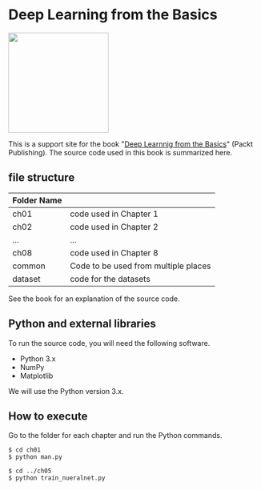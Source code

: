 Deep Learning from the Basics
=============================


[<img src="https://raw.githubusercontent.com/koki0702/deep-learning-from-scratch/images/cover.png" width="200px">](https://www.oreilly.co.jp/books/9784873117584/)

This is a support site for the book "[Deep Learnnig from the Basics](https://www.packtpub.com/data/deep-learning-from-the-basics)" (Packt Publishing). The source code used in this book is summarized here.


## file structure

|Folder Name |                         |
|:--        |:--                          |
|ch01       |code used in Chapter 1    |
|ch02       |code used in Chapter 2    |
|...        |...                          |
|ch08       |code used in Chapter 8    |
|common     |Code to be used from multiple places   |
|dataset    |code for the datasets |


See the book for an explanation of the source code.

## Python and external libraries
To run the source code, you will need the following software.

* Python 3.x
* NumPy
* Matplotlib

We will use the Python version 3.x.

## How to execute

Go to the folder for each chapter and run the Python commands.

```
$ cd ch01
$ python man.py

$ cd ../ch05
$ python train_nueralnet.py
```
